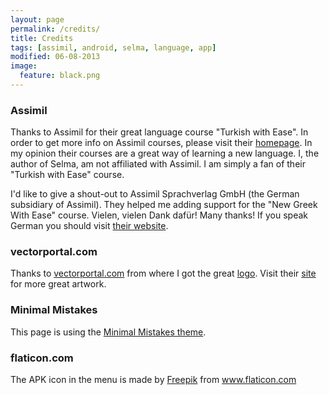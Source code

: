 ```yaml
---
layout: page
permalink: /credits/
title: Credits
tags: [assimil, android, selma, language, app]
modified: 06-08-2013
image:
  feature: black.png
---
```

### Assimil
Thanks to Assimil for their great language course "Turkish with Ease". In order to get more info on Assimil courses, please visit their [homepage](http://www.assimil.com/). In my opinion their courses are a great way of learning a new language. I, the author of Selma, am not affiliated with Assimil. I am simply a fan of their "Turkish with Ease" course.

I'd like to give a shout-out to Assimil Sprachverlag GmbH (the German subsidiary of Assimil). They helped me adding support for the "New Greek With Ease" course. Vielen, vielen Dank dafür! Many thanks! If you speak German you should visit [their website](http://www.assimilwelt.com/).

### vectorportal.com
Thanks to [vectorportal.com](http://www.vectorportal.com/) from where I got the great [logo](http://www.vectorportal.com/subcategory/252/TECHNO-GIRL-VECTOR.eps/ifile/9056/detailtest.asp). Visit their [site](http://www.vectorportal.com/) for more great artwork.

### Minimal Mistakes
This page is using the [Minimal Mistakes theme](http://mademistakes.com/minimal-mistakes/).

### flaticon.com
The APK icon in the menu is made by <a href="http://www.freepik.com" alt="Freepik.com" title="Freepik.com">Freepik</a> from <a href="http://www.flaticon.com/free-icon/apk-file-format-symbol_29544" title="Flaticon">www.flaticon.com</a>
